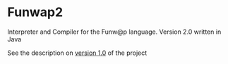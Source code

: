 # Funwap2
Interpreter and Compiler for the Funw@p language. Version 2.0 written in Java

See the description on [version 1.0](https://github.com/Draxent/Funwap) of the project
